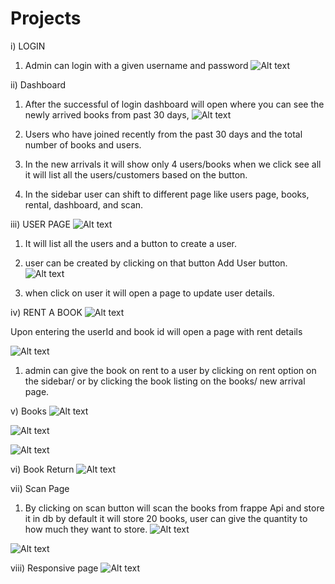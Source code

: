 # Projects
i) LOGIN
1. Admin can login with a given username and password
![Alt text](https://github.com/felix1614/Projects/blob/Library-Management-System/screenshots/login.png "Optional Title")

ii) Dashboard
1. After the successful of login dashboard will open where you can see the newly arrived books from past 30 days,
![Alt text](https://github.com/felix1614/Projects/blob/Library-Management-System/screenshots/Dashboard.png "Optional Title")

2. Users who have joined recently from the past 30 days and the total number of books and users.
3. In the new arrivals it will show only 4 users/books when we click see all it will list all the users/customers based on the button.
4. In the sidebar user can shift to different page like users page, books, rental, dashboard, and scan.

iii) USER PAGE
![Alt text](https://github.com/felix1614/Projects/blob/Library-Management-System/screenshots/all%20users.png "Optional Title")
1. It will list all the users and a button to create a user.
2. user can be created by clicking on that button Add User button.
![Alt text](https://github.com/felix1614/Projects/blob/Library-Management-System/screenshots/add%20user.png "Optional Title")

3. when click on user it will open a page to update user details.

iv) RENT A BOOK
![Alt text](https://github.com/felix1614/Projects/blob/Library-Management-System/screenshots/book%20rent.png "Optional Title")

Upon entering the userId and book id will open a page with rent details

![Alt text](https://github.com/felix1614/Projects/blob/Library-Management-System/screenshots/rent%20book.png "Optional Title")

1. admin can give the book on rent to a user by clicking on rent option on the sidebar/ or by clicking the book listing on the books/ new arrival page.

v) Books
![Alt text](https://github.com/felix1614/Projects/blob/Library-Management-System/screenshots/all%20books.png "Optional Title")

![Alt text](https://github.com/felix1614/Projects/blob/Library-Management-System/screenshots/New%20Arrivals.png "Optional Title")

![Alt text](https://github.com/felix1614/Projects/blob/Library-Management-System/screenshots/new%20customers.png "Optional Title")

vi) Book Return
![Alt text](https://github.com/felix1614/Projects/blob/Library-Management-System/screenshots/book%20return.png "Optional Title")

vii) Scan Page

1) By clicking on scan button will scan the books from frappe Api and store it in db by default it will store 20 books, user can give the quantity to how much they want to store. 
![Alt text](https://github.com/felix1614/Projects/blob/Library-Management-System/screenshots/Scan.png "Optional Title")

![Alt text](https://github.com/felix1614/Projects/blob/Library-Management-System/screenshots/scan%20result.png "Optional Title")

viii) Responsive page
![Alt text](https://github.com/felix1614/Projects/blob/Library-Management-System/screenshots/dynamic%20page.png "Optional Title")
